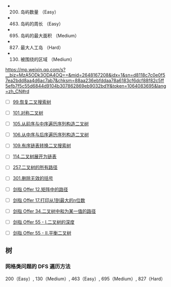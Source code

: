 
- 200. 岛屿数量 （Easy）
- 463. 岛屿的周长 （Easy）
- 695. 岛屿的最大面积 （Medium）
- 827. 最大人工岛 （Hard）
- 130. 被围绕的区域 （Medium）

https://mp.weixin.qq.com/s?__biz=MzA5ODk3ODA4OQ==&mid=2648167208&idx=1&sn=d8118c7c0e0f57ea2bdd8aa4d6ac7ab7&chksm=88aa236ebfddaa78a6183cf6dcf88f82c5ff5efb7f5c55d6844d9104b307862869eb9032bd1f&token=1064083695&lang=zh_CN#rd

- [ ] [99.恢复二叉搜索树](https://leetcode-cn.com/problems/recover-binary-search-tree)
- [ ] [101.对称二叉树](https://leetcode-cn.com/problems/symmetric-tree)
- [ ] [105.从前序与中序遍历序列构造二叉树](https://leetcode-cn.com/problems/construct-binary-tree-from-preorder-and-inorder-traversal)
- [ ] [106.从中序与后序遍历序列构造二叉树](https://leetcode-cn.com/problems/construct-binary-tree-from-inorder-and-postorder-traversal)
- [ ] [109.有序链表转换二叉搜索树](https://leetcode-cn.com/problems/convert-sorted-list-to-binary-search-tree)
- [ ] [114.二叉树展开为链表](https://leetcode-cn.com/problems/flatten-binary-tree-to-linked-list)
- [ ] [257.二叉树的所有路径](https://leetcode-cn.com/problems/binary-tree-paths)
- [ ] [301.删除无效的括号](https://leetcode-cn.com/problems/remove-invalid-parentheses)
- [ ] [剑指 Offer 12.矩阵中的路径](https://leetcode-cn.com/problems/ju-zhen-zhong-de-lu-jing-lcof)
- [ ] [剑指 Offer 17.打印从1到最大的n位数](https://leetcode-cn.com/problems/da-yin-cong-1dao-zui-da-de-nwei-shu-lcof/)
- [ ] [剑指 Offer 34.二叉树中和为某一值的路径](https://leetcode-cn.com/problems/er-cha-shu-zhong-he-wei-mou-yi-zhi-de-lu-jing-lcof)
- [ ] [剑指 Offer 55 - I.二叉树的深度](https://leetcode-cn.com/problems/er-cha-shu-de-shen-du-lcof/)
- [ ] [剑指 Offer 55 - II.平衡二叉树](https://leetcode-cn.com/problems/ping-heng-er-cha-shu-lcof/)


## 树

### 网格类问题的 DFS 遍历方法

200（Easy）, 130（Medium）, 463（Easy）, 695（Medium）, 827（Hard）
